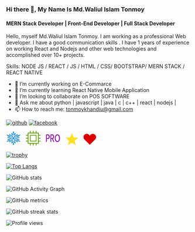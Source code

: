 ### Hi there 👋, My Name Is Md.Waliul Islam Tonmoy
#### MERN Stack Developer | Front-End Developer | Full Stack Developer
Hello, myself  Md.Waliul Islam Tonmoy. I am working as a professional Web developer. I have a good communication skills . I have 1 years of experience on working React and Nodejs and other web technologies and accomplished over 10+ projects.

Skills: NODE JS / REACT / JS / HTML / CSS/ BOOTSTRAP/ MERN STACK / REACT NATIVE

- 🔭 I’m currently working on E-Commarce 
- 🌱 I’m currently learning React Native Mobile Application 
- 👯 I’m looking to collaborate on POS SOFTWARE 
- 💬 Ask me about python | javascript | java | c | c++ | react | nodejs |  
- 📫 How to reach me: tonmoykhandiu@gmail.com 


[<img src='https://cdn.jsdelivr.net/npm/simple-icons@3.0.1/icons/github.svg' alt='github' height='40'>](https://github.com/waliulislamtonmoy)  [<img src='https://cdn.jsdelivr.net/npm/simple-icons@3.0.1/icons/facebook.svg' alt='facebook' height='40'>](https://www.facebook.com/tonmoykhan)  

<a href='https://archiveprogram.github.com/'><img src='https://raw.githubusercontent.com/acervenky/animated-github-badges/master/assets/acbadge.gif' width='40' height='40'></a> <a href='https://docs.github.com/en/developers'><img src='https://raw.githubusercontent.com/acervenky/animated-github-badges/master/assets/devbadge.gif' width='40' height='40'></a> <a href='https://github.com/pricing'><img src='https://raw.githubusercontent.com/acervenky/animated-github-badges/master/assets/pro.gif' width='40' height='40'></a> <a href='https://stars.github.com/'><img src='https://raw.githubusercontent.com/acervenky/animated-github-badges/master/assets/starbadge.gif' width='35' height='35'></a> <a href='https://docs.github.com/en/github/supporting-the-open-source-community-with-github-sponsors'><img src='https://raw.githubusercontent.com/acervenky/animated-github-badges/master/assets/sponsorbadge.gif' width='35' height='35'></a> 

[![trophy](https://github-profile-trophy.vercel.app/?username=waliulislamtonmoy)](https://github.com/ryo-ma/github-profile-trophy)

[![Top Langs](https://github-readme-stats.vercel.app/api/top-langs/?username=waliulislamtonmoy)](https://github.com/anuraghazra/github-readme-stats)

![GitHub stats](https://github-readme-stats.vercel.app/api?username=waliulislamtonmoy&show_icons=true)  

![GitHub Activity Graph](https://activity-graph.herokuapp.com/graph?username=waliulislamtonmoy)  

![GitHub metrics](https://metrics.lecoq.io/waliulislamtonmoy)  

![GitHub streak stats](https://github-readme-streak-stats.herokuapp.com/?user=waliulislamtonmoy)  

![Profile views](https://gpvc.arturio.dev/waliulislamtonmoy)  
